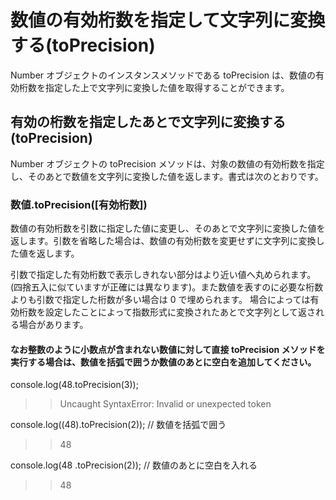 # 数値の有効桁数を指定して文字列に変換する(toPrecision)
Number オブジェクトのインスタンスメソッドである toPrecision は、数値の有効桁数を指定した上で文字列に変換した値を取得することができます。

## 有効の桁数を指定したあとで文字列に変換する(toPrecision)
Number オブジェクトの toPrecision メソッドは、対象の数値の有効桁数を指定し、そのあとで数値を文字列に変換した値を返します。書式は次のとおりです。

### 数値.toPrecision([有効桁数])

数値の有効桁数を引数に指定した値に変更し、そのあとで文字列に変換した値を返します。引数を省略した場合は、数値の有効桁数を変更せずに文字列に変換した値を返します。

引数で指定した有効桁数で表示しきれない部分はより近い値へ丸められます。(四捨五入に似ていますが正確には異なります)。また数値を表すのに必要な桁数よりも引数で指定した桁数が多い場合は 0 で埋められます。
場合によっては有効桁数を設定したことによって指数形式に変換されたあとで文字列として返される場合があります。

#### なお整数のように小数点が含まれない数値に対して直接 toPrecision メソッドを実行する場合は、数値を括弧で囲うか数値のあとに空白を追加してください。

console.log(48.toPrecision(3));
>> Uncaught SyntaxError: Invalid or unexpected token

console.log((48).toPrecision(2)); // 数値を括弧で囲う
>> 48

console.log(48 .toPrecision(2)); // 数値のあとに空白を入れる
>> 48